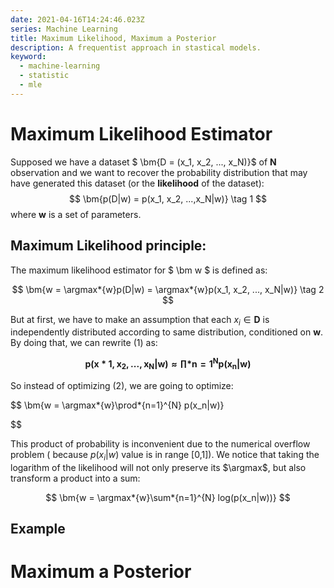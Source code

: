 ```yaml
---
date: 2021-04-16T14:24:46.023Z
series: Machine Learning
title: Maximum Likelihood, Maximum a Posterior
description: A frequentist approach in stastical models.
keyword:
  - machine-learning
  - statistic
  - mle
---
```

# Maximum Likelihood Estimator

Supposed we have a dataset $ \bm{D = (x_1, x_2, ..., x_N)}$ of $\bm{N}$ observation and we want to recover the probability distribution that may have generated this dataset (or the **likelihood** of the dataset):
$$
\bm{p(D|w) = p(x_1, x_2, ...,x_N|w)}  \tag 1
$$
where $\bm w$ is a set of parameters.

## Maximum Likelihood principle:

The maximum likelihood estimator for $ \bm w $ is defined as:

$$
\bm{w = \argmax*{w}p(D|w) = \argmax*{w}p(x_1, x_2, ..., x_N|w)} \tag 2
$$

But at first, we have to make an assumption that each $x_i \in \bm D$ is independently distributed according to same distribution, conditioned on $\bm w$. By doing that, we can rewrite $(1)$ as:

$$ 
\bm{p(x*1, x_2, ...,x_N|w) \approx \prod*{n=1}^{N} p(x_n|w)} 
$$

So instead of optimizing $(2)$, we are going to optimize:

$$
\bm{w = \argmax*{w}\prod*{n=1}^{N} p(x_n|w)}

$$

This product of probability is inconvenient due to the numerical overflow problem ( because $p(x_i | w)$ value is in range [0,1]). We notice that taking the logarithm of the likelihood will not only preserve its $\argmax$, but also transform a product into a sum:

$$
\bm{w = \argmax*{w}\sum*{n=1}^{N} log(p(x_n|w))}
$$
## Example

# Maximum a Posterior